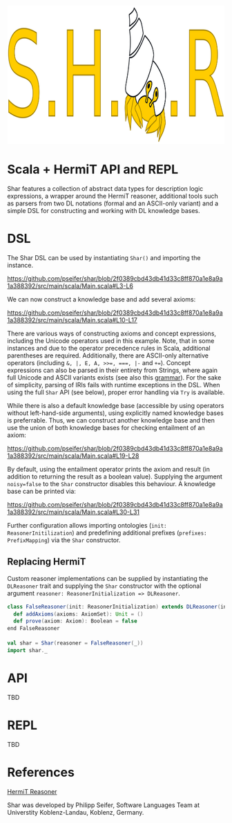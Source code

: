 <p align="center">
  <img width="768" height="320" src="resources/shar-logo.svg?raw=true">
</p>

# Scala + HermiT API and REPL

Shar features a collection of abstract data types for description logic expressions, a wrapper around the HermiT reasoner, additional tools such as parsers from two DL notations (formal and an ASCII-only variant) and a simple DSL for constructing and working with DL knowledge bases.

# DSL

The Shar DSL can be used by instantiating ```Shar()``` and importing the instance. 

https://github.com/pseifer/shar/blob/2f0389cbd43db41d33c8ff870a1e8a9a1a388392/src/main/scala/Main.scala#L3-L6

We can now construct a knowledge base and add several axioms:

https://github.com/pseifer/shar/blob/2f0389cbd43db41d33c8ff870a1e8a9a1a388392/src/main/scala/Main.scala#L10-L17

There are various ways of constructing axioms and concept expressions, including the Unicode operators used in this example. Note, that in some instances and due to the operator precedence rules in Scala, additional parentheses are required. Additionally, there are ASCII-only alternative operators (including ```&, |, E, A, >>=, ===, |-``` and ```+=```). Concept expressions can also be parsed in their entirety from Strings, where again full Unicode and ASCII variants exists (see also this [grammar](https://github.com/pseifer/shar/blob/main/src/main/antlr4/DescriptionLogics.g4)). For the sake of simplicity, parsing of IRIs fails with runtime exceptions in the DSL. When using the full ```Shar``` API (see below), proper error handling via ```Try``` is available.

While there is also a default knowledge base (accessible by using operators without left-hand-side arguments), using explicitly named knowledge bases is preferrable. Thus, we can construct another knowledge base and then use the union of both knowledge bases for checking entailment of an axiom: 

https://github.com/pseifer/shar/blob/2f0389cbd43db41d33c8ff870a1e8a9a1a388392/src/main/scala/Main.scala#L19-L28

By default, using the entailment operator prints the axiom and result (in addition to returning the result as a boolean value). Supplying the argument ```noisy=false``` to the ```Shar``` constructor disables this behaviour. A knowledge base can be printed via:

https://github.com/pseifer/shar/blob/2f0389cbd43db41d33c8ff870a1e8a9a1a388392/src/main/scala/Main.scala#L30-L31

Further configuration allows importing ontologies (```init: ReasonerInitilization```) and predefining additional prefixes (```prefixes: PrefixMapping```) via the ```Shar``` constructor. 

## Replacing HermiT

Custom reasoner implementations can be supplied by instantiating the ```DLReasoner``` trait and supplying the ```Shar``` constructor with the optional argument ```reasoner: ReasonerInitialization => DLReasoner```.

```scala
class FalseReasoner(init: ReasonerInitialization) extends DLReasoner(init):
  def addAxioms(axioms: AxiomSet): Unit = ()
  def prove(axiom: Axiom): Boolean = false
end FalseReasoner

val shar = Shar(reasoner = FalseReasoner(_))
import shar._
```

# API

TBD

# REPL

TBD

# References

[HermiT Reasoner](http://www.hermit-reasoner.com/)

Shar was developed by Philipp Seifer, Software Languages Team at Universtity Koblenz-Landau, Koblenz, Germany.
